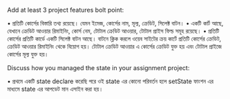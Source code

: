 Add at least 3 project features bolt point:

• প্রতিটি কোর্সের বিস্তারি তথ্য রয়েছে। যেমন ইমেজ, কোর্সের নাম, মূল্য, ক্রেডিট, সিলেক্ট বাটন। 
• একটি কার্ট আছে, যেখানে ক্রেডিট আওয়ার রিমাইনিং, কোর্স নেম, টোটাল ক্রেডিট আওয়ার, টোটাল প্রাইস ফিল্ড সমূহ রয়েছে।
• প্রতিটি কোর্সের প্রতিটি কার্ডে একটি সিলেক্ট বাটন আছে। বাটনে ক্লিক করলে ওয়েব সাইটের ক্রয় কার্টে প্রতিটি কোর্সের ক্রেডিট, ক্রেডিট আওয়ার রিমাইনিং থেকে বিয়োগ হয়। টোটাল ক্রেডিট আওয়ার এ কোর্সের ক্রেডিট যুক্ত হয় এবং টোটাল প্রাইজে কোর্সের মূল্য যুক্ত হয়।

Discuss how you managed the state in your assignment project:

• প্রথমে একটি state declare করেছি পরে ওই state এর কোনো পরিবর্তন হলে setState ফাংশন এর মাধ্যমে state এর আপডেট মান এসাইন করা হয়।
